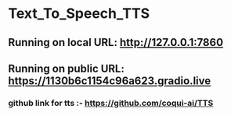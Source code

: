 # Text_To_Speech_TTS
## Running on local URL:  http://127.0.0.1:7860
## Running on public URL: https://1130b6c1154c96a623.gradio.live

### github link for tts :- https://github.com/coqui-ai/TTS